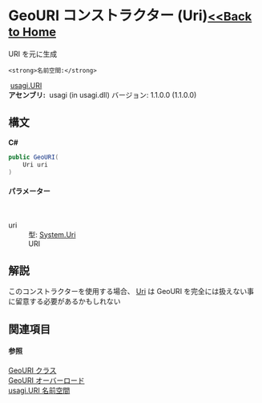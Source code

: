 # GeoURI コンストラクター (Uri)<small>[<<Back to Home](https://github.com/usagi/usagi.cs/blob/master/Help/Home.md)</small> 

URI を元に生成


    <strong>名前空間:</strong>
&nbsp;<a href="N_usagi_URI.md">usagi.URI</a><br /><strong>アセンブリ:</strong>
&nbsp;usagi (in usagi.dll) バージョン: 1.1.0.0 (1.1.0.0)

## 構文

**C#**<br />
``` C#
public GeoURI(
	Uri uri
)
```


#### パラメーター
&nbsp;<dl><dt>uri</dt><dd>型: <a href="http://msdn2.microsoft.com/ja-jp/library/txt7706a" target="_blank">System.Uri</a><br />URI</dd></dl>

## 解説
このコンストラクターを使用する場合、 <a href="http://msdn2.microsoft.com/ja-jp/library/txt7706a" target="_blank">Uri</a> は GeoURI を完全には扱えない事に留意する必要があるかもしれない

## 関連項目


#### 参照
<a href="T_usagi_URI_GeoURI.md">GeoURI クラス</a><br /><a href="Overload_usagi_URI_GeoURI__ctor.md">GeoURI オーバーロード</a><br /><a href="N_usagi_URI.md">usagi.URI 名前空間</a><br />